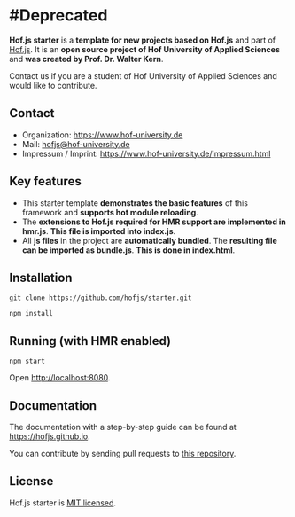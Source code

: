 # #Deprecated


**Hof.js starter** is a **template for new projects based on Hof.js** and part of [Hof.js](https://github.com/hofjs/hof). It is an **open source project of Hof University of Applied Sciences** and **was created by Prof. Dr. Walter Kern**.

Contact us if you are a student of Hof University of Applied Sciences and would like to contribute.

## Contact
* Organization: https://www.hof-university.de
* Mail: hofjs@hof-university.de
* Impressum / Imprint: https://www.hof-university.de/impressum.html

## Key features
* This starter template **demonstrates the basic features** of this framework and **supports hot module reloading**.
* The **extensions to Hof.js required for HMR support are implemented in hmr.js**. **This file is imported into index.js**.
* All **js files** in the project are **automatically bundled**. The **resulting file can be imported as bundle.js**. **This is done in index.html**.

## Installation

```
git clone https://github.com/hofjs/starter.git

npm install
```


## Running (with HMR enabled)

```
npm start
```

Open [http://localhost:8080](http://localhost:8080).


## Documentation

The documentation with a step-by-step guide can be found at https://hofjs.github.io.

You can contribute by sending pull requests to [this repository](https://github.com/hofjs/starter).


## License

Hof.js starter is [MIT licensed](./LICENSE.md).
